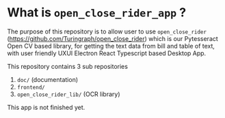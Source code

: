 # What is `open_close_rider_app` ?

The purpose of this repository is to allow user to use
`open_close_rider` (https://github.com/Turingraph/open_close_rider) which is our Pytesseract Open CV based library,
for getting the text data from bill and table of text, with user friendly UXUI Electron React Typescript based Desktop App.

This repository contains 3 sub repositories
1.  `doc/` (documentation)
2.  `frontend/`
3.  `open_close_rider_lib/` (OCR library)

This app is not finished yet.
